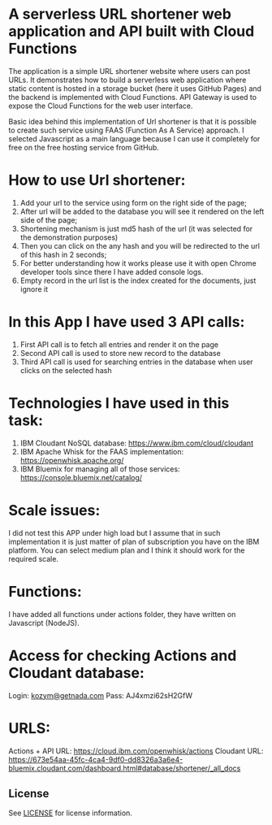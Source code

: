 # A serverless URL shortener web application and API built with Cloud Functions

The application is a simple URL shortener website where users can post URLs. It demonstrates how to build a serverless web application where static content is hosted in a storage bucket (here it uses GitHub Pages) and the backend is implemented with Cloud Functions. API Gateway is used to expose the Cloud Functions for the web user interface.

Basic idea behind this implementation of Url shortener is that it is possible to create such service using FAAS (Function As A Service) approach. I selected Javascript as a main language because I can use it completely for free on the free hosting service from GitHub.

# How to use Url shortener:
1) Add your url to the service using form on the right side of the page;
2) After url will be added to the database you will see it rendered on the left side of the page;
3) Shortening mechanism is just md5 hash of the url (it was selected for the demonstration purposes)
4) Then you can click on the any hash and you will be redirected to the url of this hash in 2 seconds;
5) For better understanding how it works please use it with open Chrome developer tools since there I have added console logs.
6) Empty record in the url list is the index created for the documents, just ignore it

# In this App I have used 3 API calls:
1) First API call is to fetch all entries and render it on the page
2) Second API call is used to store new record to the database
3) Third API call is used for searching entries in the database when user clicks on the selected hash

# Technologies I have used in this task:
1) IBM Cloudant NoSQL database: https://www.ibm.com/cloud/cloudant
2) IBM Apache Whisk for the FAAS implementation: https://openwhisk.apache.org/
3) IBM Bluemix for managing all of those services: https://console.bluemix.net/catalog/

# Scale issues:
I did not test this APP under high load but I assume that in such implementation it is just matter of plan of subscription you have on the IBM platform. You can select medium plan and I think it should work for the required scale.

# Functions:
I have added all functions under actions folder, they have written on Javascript (NodeJS).

# Access for checking Actions and Cloudant database:

Login: kozym@getnada.com
Pass: AJ4xmzi62sH2GfW

# URLS:

Actions + API URL: https://cloud.ibm.com/openwhisk/actions
Cloudant URL: https://673e54aa-45fc-4ca4-9df0-dd8326a3a6e4-bluemix.cloudant.com/dashboard.html#database/shortener/_all_docs

## License

See [LICENSE](LICENSE) for license information.
